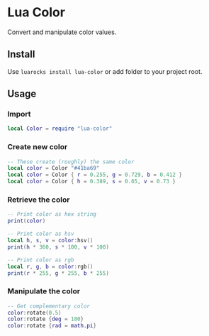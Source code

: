 # Lua Color

Convert and manipulate color values.


## Install

Use `luarocks install lua-color` or add folder to your project root.


## Usage

### Import
```lua
local Color = require "lua-color"
```

### Create new color
```lua
-- These create (roughly) the same color
local color = Color "#41ba69"
local color = Color { r = 0.255, g = 0.729, b = 0.412 }
local color = Color { h = 0.389, s = 0.65, v = 0.73 }
```

### Retrieve the color
```lua
-- Print color as hex string
print(color)

-- Print color as hsv
local h, s, v = color:hsv()
print(h * 360, s * 100, v * 100)

-- Print color as rgb
local r, g, b = color:rgb()
print(r * 255, g * 255, b * 255)
```

### Manipulate the color
```lua
-- Get complementary color
color:rotate(0.5)
color:rotate {deg = 180}
color:rotate {rad = math.pi}
```
